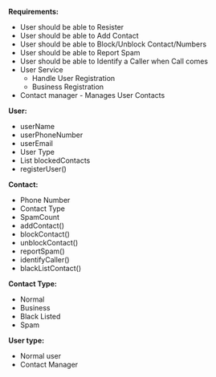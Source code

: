 **Requirements:**

- User should be able to Resister
- User should be able to Add Contact
- User should be able to Block/Unblock Contact/Numbers
- User should be able to Report Spam
- User should be able to Identify a Caller when Call comes
- User Service
  - Handle User Registration
  - Business Registration
- Contact manager - Manages User Contacts


**User:**
- userName
- userPhoneNumber
- userEmail
- User Type
- List<Contacts> blockedContacts
- registerUser()

**Contact:**
- Phone Number
- Contact Type
- SpamCount
- addContact()
- blockContact()
- unblockContact()
- reportSpam()
- identifyCaller()
- blackListContact()

**Contact Type:**
- Normal
- Business 
- Black Listed 
- Spam

**User type:**
- Normal user
- Contact Manager
